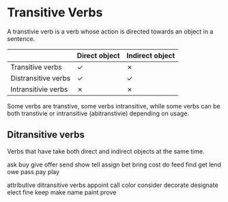 # Transitive Verbs

A transtivie verb is a verb whose action is directed towards an object in a sentence.

&nbsp; | Direct object | Indirect object
--- | --- | ---
Transitive verbs | &check; | &cross;
Distransitive verbs | &check; | &check;
Intransitivie verbs | &cross; | &cross;

Some verbs are transtive, some verbs intransitive, while some verbs can be both transtivie or intransitive (abitranstivie) depending on usage.

## Ditransitive verbs

Verbs that have take both direct and indirect objects at the same time.

ask
buy
give
offer
send
show
tell
assign
bet
bring
cost
do
feed
find
get
lend
owe
pass
pay
play

attributive ditransitive verbs
appoint
call
color
consider
decorate
designate
elect
fine
keep
make
name
paint
prove

<!-- References:
[Grammarly - Transitive Verbs]: https://www.grammarly.com/blog/transitive-verbs/
-->
